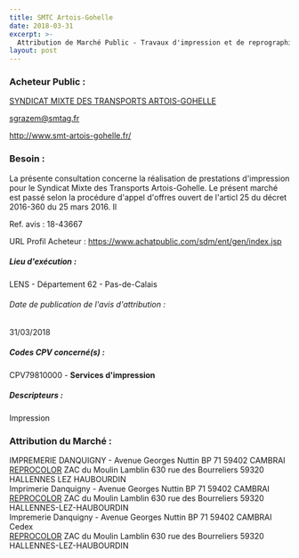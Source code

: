 ```yaml
---
title: SMTC Artois-Gohelle
date: 2018-03-31
excerpt: >-
  Attribution de Marché Public - Travaux d'impression et de reprographie
layout: post
---
```


### Acheteur Public : 
<a href="/acheteur-138/siren-256204165"> SYNDICAT MIXTE DES TRANSPORTS ARTOIS-GOHELLE</a><br/>



sgrazem@smtag.fr


http://www.smt-artois-gohelle.fr/
### Besoin :

La présente consultation concerne la réalisation de prestations d'impression pour le Syndicat Mixte des Transports Artois-Gohelle. Le présent marché est passé selon la procédure d'appel d'offres ouvert de l'articl 25 du décret 2016-360 du 25 mars 2016. Il

Ref. avis : 18-43667

URL Profil Acheteur : https://www.achatpublic.com/sdm/ent/gen/index.jsp

##### Lieu d'exécution :

LENS - Département 62 - Pas-de-Calais

###### Date de publication de l'avis d'attribution : 
31/03/2018

##### Codes CPV concerné(s) :
CPV79810000 - **Services d'impression** <br/>

##### Descripteurs :
Impression <br/>

### Attribution du Marché :
IMPREMERIE DANQUIGNY - Avenue Georges Nuttin BP 71 59402 CAMBRAI <br/>
<a href="/entreprise-547/siren-329106819"> REPROCOLOR</a>    ZAC du Moulin Lamblin 630 rue des Bourreliers 59320 HALLENNES LEZ HAUBOURDIN <br/>
Imprimerie Danquigny - Avenue Georges Nuttin BP 71 59402 CAMBRAI <br/>
<a href="/entreprise-547/siren-329106819"> REPROCOLOR</a>    ZAC du Moulin Lamblin 630 rue des Bourreliers 59320 HALLENNES-LEZ-HAUBOURDIN <br/>
Impremerie Danquigny - Avenue Georges Nuttin BP 71 59402 CAMBRAI Cedex <br/>
<a href="/entreprise-547/siren-329106819"> REPROCOLOR</a>    ZAC du Moulin Lamblin 630 rue des Bourreliers 59320 HALLENNES-LEZ-HAUBOURDIN <br/>
